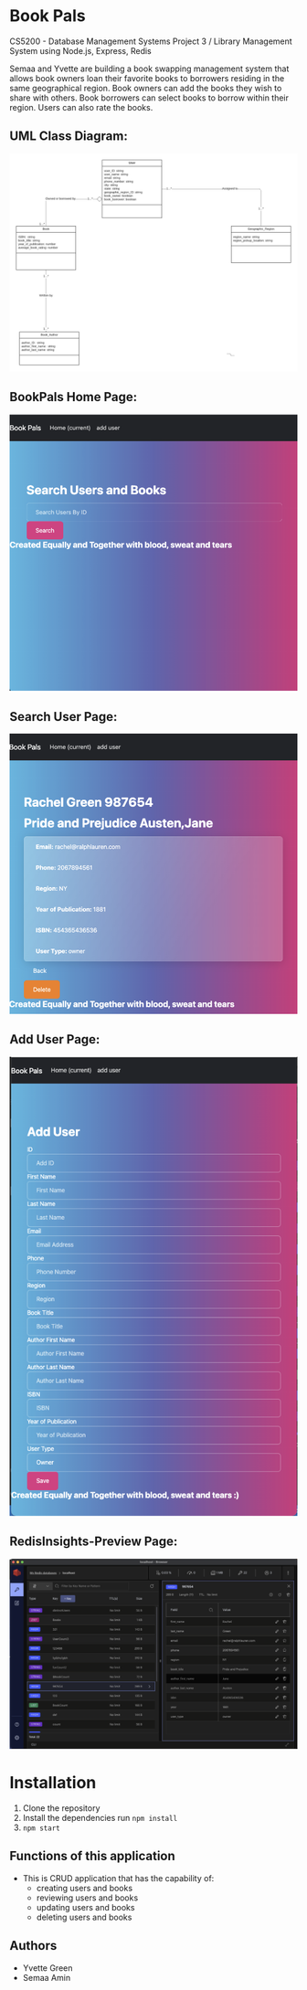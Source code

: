 # Book Pals
CS5200 - Database Management Systems
Project 3 / Library Management System using Node.js, Express, Redis

Semaa and Yvette are building a book swapping management system that allows book owners loan their favorite books to borrowers residing in the same geographical region. Book owners can add the books they wish to share with others.  Book borrowers can select books to borrow within their region. Users can also rate the books. 

## UML Class Diagram:
![Website Screenshot](https://github.com/greeny90/BookPalsVersion3/blob/main/B%20-%20UML%20Class%20Diagram.png)

## BookPals Home Page:
![Website Screenshot](https://github.com/greeny90/BookPalsVersion3/blob/main/images/home_page.png)

## Search User Page:
![Website Screenshot](https://github.com/greeny90/BookPalsVersion3/blob/main/images/searchresultspage.png)

## Add User Page:
![Website Screenshot](https://github.com/greeny90/BookPalsVersion3/blob/main/images/adduserpage.png)

## RedisInsights-Preview Page:
![Website Screenshot](https://github.com/greeny90/BookPalsVersion3/blob/main/images/RedisInsightspage.png)



# Installation

1) Clone the repository
2) Install the dependencies 
 run `npm install`
3) `npm start`


## Functions of this application
* This is CRUD application that has the capability of:
  * creating users and books
  * reviewing users and books 
  * updating users and books
  * deleting users and books

## Authors
* Yvette Green
* Semaa Amin
